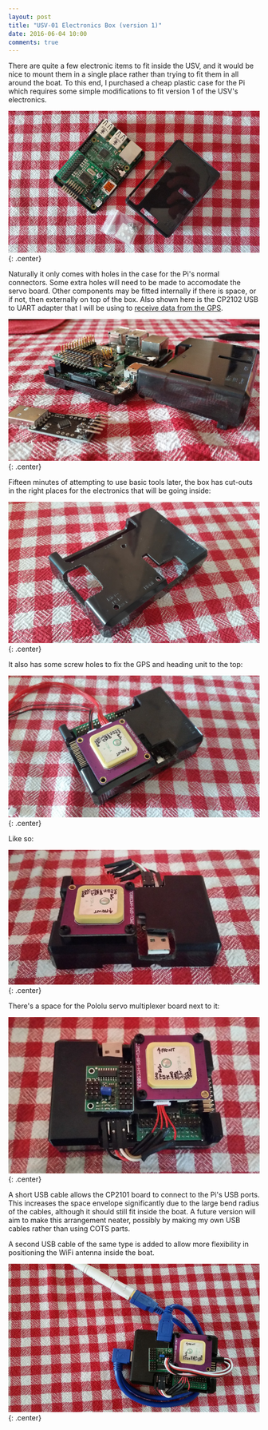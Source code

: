 ```yaml
---
layout: post
title: "USV-01 Electronics Box (version 1)"
date: 2016-06-04 10:00
comments: true
---
```


There are quite a few electronic items to fit inside the USV, and it would be nice to mount them in a single place rather than trying to fit them in all around the boat. To this end, I purchased a cheap plastic case for the Pi which requires some simple modifications to fit version 1 of the USV's electronics.

![The box](/img/projects/usv-01/box1.jpg){: .center}

Naturally it only comes with holes in the case for the Pi's normal connectors. Some extra holes will need to be made to accomodate the servo board. Other components may be fitted internally if there is space, or if not, then externally on top of the box. Also shown here is the CP2102 USB to UART adapter that I will be using to [receive data from the GPS](../usv-01-gps-test).

![Marked up for modification](/img/projects/usv-01/box2.jpg){: .center}

Fifteen minutes of attempting to use basic tools later, the box has cut-outs in the right places for the electronics that will be going inside:

![Box with cut-outs](/img/projects/usv-01/box3.jpg){: .center}

It also has some screw holes to fix the GPS and heading unit to the top:

![Box with GPS on top](/img/projects/usv-01/box4.jpg){: .center}

Like so:

![Box with GPS and CP2101 fitted](/img/projects/usv-01/box5.jpg){: .center}

There's a space for the Pololu servo multiplexer board next to it:

![Box with servo multiplexer fitted](/img/projects/usv-01/box6.jpg){: .center}

A short USB cable allows the CP2101 board to connect to the Pi's USB ports. This increases the space envelope significantly due to the large bend radius of the cables, although it should still fit inside the boat. A future version will aim to make this arrangement neater, possibly by making my own USB cables rather than using COTS parts.

A second USB cable of the same type is added to allow more flexibility in positioning the WiFi antenna inside the boat.

![Box with USB cables attached](/img/projects/usv-01/box7.jpg){: .center}
